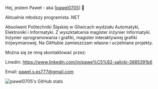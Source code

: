 Hej, jestem Paweł - aka [<a href="https://github.com/pawel0705">pawel0705</a>] 👋

Aktualnie młodszy programista .NET

Absolwent Politechniki Śląskiej w Gliwicach wydziału Automatyki, Elektroniki i Informatyki. Z wyszktałcenia magister inżynier Informatyki.
Inżynier oprogramowania i grafiki, magister interaktywnej grafiki trójwymiarowej.
Na GitHubie zamieszczam własne i uczelniane projekty.

Można się ze mną skontaktować przez:

Linedin: https://www.linkedin.com/in/pawe%C5%82-salicki-3885391b6

Email: pawel.s.ps777@gmail.com


![pawel0705's GitHub stats](https://github-readme-stats.vercel.app/api?username=pawel0705&theme=graywhite&show_icons=true)
